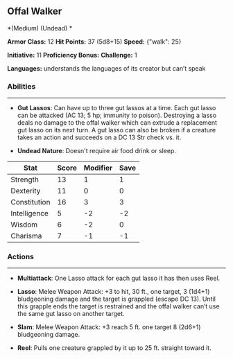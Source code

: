 ## Offal Walker
*(Medium) (Undead) *

**Armor Class:** 12
**Hit Points:** 37 (5d8+15)
**Speed:** {"walk": 25}

**Initiative:** 11
**Proficiency Bonus:**
**Challenge:** 1

**Languages:** understands the languages of its creator but can’t speak

### Abilities
 --- 
- **Gut Lassos**: Can have up to three gut lassos at a time. Each gut lasso can be attacked (AC 13; 5 hp; immunity to poison). Destroying a lasso deals no damage to the offal walker which can extrude a replacement gut lasso on its next turn. A gut lasso can also be broken if a creature takes an action and succeeds on a DC 13 Str check vs. it.

- **Undead Nature**: Doesn't require air food drink or sleep.



| Stat | Score | Modifier | Save |
| ---- | ---- | ---- | ---- |
| Strength | 13 | 1 | 1 |
| Dexterity | 11 | 0 | 0 |
| Constitution | 16 | 3 | 3 |
| Intelligence | 5 | -2 | -2 |
| Wisdom | 6 | -2 | 0 |
| Charisma | 7 | -1 | -1 |

### Actions
 --- 
- **Multiattack**: One Lasso attack for each gut lasso it has then uses Reel.

- **Lasso**: Melee Weapon Attack: +3 to hit, 30 ft., one target, 3 (1d4+1) bludgeoning damage and the target is grappled (escape DC 13). Until this grapple ends the target is restrained and the offal walker can’t use the same gut lasso on another target.

- **Slam**: Melee Weapon Attack: +3 reach 5 ft. one target 8 (2d6+1) bludgeoning damage.

- **Reel**: Pulls one creature grappled by it up to 25 ft. straight toward it.

